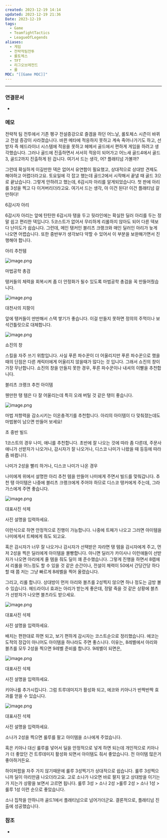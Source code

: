 ```yaml
---
created: 2023-12-19 14:14
updated: 2023-12-19 21:36
Date: 2023-12-19
tags:
  - Game
  - TeamfightTactics
  - LeagueOfLegends
aliases:
  - 게임
  - 전략적팀전투
  - 롤토체스
  - TFT
  - 리그오브레전드
  - 롤
MOC: "[[Game MOC]]"
---
```

---

### 연결문서
- 

### 메모
전략적 팀 전투에서 기존 펭구 전설증강으로 즐겜을 하던 어느날, 롤토체스 시즌이 바뀌고 전설 증강이 사라졌습니다. 바뀐 메타에 적응하지 못하고 계속 죽어나가기도 하고, 선받자 즉 헤드라이너 시스템에 적응을 못하고 헤메서 골드에서 편하게 게임을 하려고 생각했습니다. 그러나 골드에 진출하면서 서서히 적응이 되어가고 어느새 골드4에서 골드3, 골드2까지 진출하게 된 겁니다. 여기서 드는 생각, 어? 플래티넘 가볼까?

그런데 확실하게 이길만한 덱은 없어서 유연함이 필요했고, 상대적으로 상대방 견제도 해야하고 어렵더라고요. 토요일에 각 잡고 했는데 골드2에서 시작해서 끝낼 때 골드 3으로 끝났습니다. 그렇게 안하려고 했는데, 6감시자 아리를 알게되었습니다. 첫 판에 아리를 3성을 찍고 다 이겨버리더라고요. 여기서 드는 생각, 아 이건 된다! 이건 플래티넘 갈만하다!

6감시자 아리

6감시자 아리는 앞에 탄탄한 6감시자 탱을 두고 뒷라인에는 확실한 딜러 아리를 두는 정말 쉽고 편리한 덱입니다. 5코스트가 없어서 무리하게 리롤하지 않아도 되어 다른 덱보다 난이도가 쉽습니다. 그런데, 메인 탱커인 블리츠 크랭크와 매인 딜러인 아리가 늦게 나오면 어렵습니다. 또한 중반부가 생각보다 약할 수 있어서 이 부분을 보완해가면서 진행해야 합니다.

아리 추천템

![image.png](https://blogfiles.pstatic.net/MjAyMzEyMTlfMTI1/MDAxNzAyOTU5MzIzMDU4.jSO-OaDiG5v_TAQKJESiMUyQU_rgHP5J9OyvzBU3i-sg.8ZRgynyKw_3fggV5i5dCCM5B7i05PX7hpZ5tVzYi3rAg.PNG.chuchubeam/image.png?type=w1)

마법공학 총검

탱커들의 체력을 회복시켜 좀 더 안정화가 될수 있도록 마법공학 총검을 꼭 만들어줬습니다.

![image.png](https://blogfiles.pstatic.net/MjAyMzEyMTlfMjUy/MDAxNzAyOTU5MzU5MTUy.NRgl48RH8w02IXcnQSuqFhAiswuzUTve411isOkwcHQg._mFWupUghShoOc-59Fd6yb6uFJHdPC6Qw6jMLiy9w0wg.PNG.chuchubeam/image.png?type=w1)

대천사의 지팡이

앞에 탱커들이 딴딴해서 스택 쌓기가 좋습니다. 이걸 만들지 못하면 정의의 주먹이나 보석건틀릿으로 대체합니다.

![image.png](https://blogfiles.pstatic.net/MjAyMzEyMTlfNDMg/MDAxNzAyOTU5NTE2NzIy.wV7xnuVXnKEt6QtGYEaf0ZgnDN_0smsUMXkzUrfSOdsg.yqkUmPM3Nwg--9QINGOmg7Sp9RWDF4sfDGcY1qSeRHUg.PNG.chuchubeam/image.png?type=w1)

쇼진의 창

스킬을 자주 쓰기 위함입니다. 사실 푸른 파수꾼이 더 어울리지만 푸른 파수꾼으로 했을 때의 단점은 다른 캐릭터에게 어울리지 않을때가 많다는 것 입니다. 그래서 쇼진의 창이 가장 무난합니다. 쇼진의 창을 만들지 못한 경우, 푸른 파수꾼이나 내셔의 이빨을 추천합니다.

블리츠 크랭크 추천 아이템

웬만한 탱 템은 다 잘 어울리는데 특히 오래 버틸 것 같은 탱이 좋습니다.

![image.png](https://blogfiles.pstatic.net/MjAyMzEyMTlfMTUz/MDAxNzAyOTU5ODg5NjIx.N1Fs8gCXC0eEplvXV3L6fte5bk23zLvRjhafPwiMd8Qg.x0j8ReAnau2m4j4aTOy4zcuKE-0Ni2bej7oE_TxgzAog.PNG.chuchubeam/image.png?type=w1)


마법 저항력을 감소시키는 이온충격기를 추천합니다. 아리의 아이템이 다 맞춰졌는데도 마법봉이 남으면 만들어 보세요!

초 중반 빌드

1코스트의 경우 나미, 애니를 추천합니다. 초반에 잘 나오는 것에 따라 좀 다른데, 주문사 애니가 선받자가 나오거나, 감시자가 잘 나오거나, 디스코 나미가 나왔을 때 등등에 따라 좀 바뀝니다.

나미가 2성을 빨리 하거나, 디스코 나미가 나온 경우

나미에게 위에서 설명한 아리 추천 템을 만들어 나미에게 주면서 빌드를 맞춰갑니다. 추천 탱 아이템은 나중에 블리츠 크랭크에게 주어야 하므로 디스코 탱커에게 주는데, 그라가스에게 주면 좋습니다.

![image.png](https://blogfiles.pstatic.net/MjAyMzEyMTlfNjYg/MDAxNzAyOTYxMDg0MjU3.uHaCV2ldeyHRdXyDhErvZXUjWVim-1Ui-ngrl1SNRxQg.xg6Kh-3WM_PT80h9mUEJHDR3N1XV-_jQnurfEi1m4isg.PNG.chuchubeam/image.png?type=w1)

대표사진 삭제

사진 설명을 입력하세요.

이런식으로 하면 안정적으로 진행이 가능합니다. 나중에 트페가 나오고 그러면 아이템을 나미에게서 트페에게 줘도 되고요.

혹은 감시자가 너무 잘 나오거나 감시자가 선택받은 자라면 탱 템을 감시자에게 주고, 먼저 2성을 찍은 딜러에게 아이템을 몰빵합니다. 아니면 딜러가 카이사나 이런애들이 선받자가 나오면 아리에게 줄 템을 줘도 딜이 꽤 준수했습니다. 그렇게 진행을 하면서 8렙에서 리롤을 어느정도 할 수 있을 것 같은 순간이나, 전설이 체력이 50에서 간당간당 하다 할 때 쯤 저는 그냥 빠르게 8레벨을 찍어 올렸습니다.

그리고, 리롤 합니다. 상대방이 먼저 아리와 블츠를 2성찍지 않으면 하나 정도는 금방 볼 수 있습니다. 헤드라이너 효과는 아리가 받는게 좋은데, 정말 죽을 것 같은 상황에 블츠가 선받자가 나오면 블츠라도 받으세요.

![image.png](https://blogfiles.pstatic.net/MjAyMzEyMTlfODAg/MDAxNzAyOTYxNDM3NzM3.ewXajHHeLpwf_LrZhmUD_vKG3TsigoTiEaA-1q76aB0g.jjjvYhiuG2h7ugP_E-dX7cgTGBFPbQjIJGZd4TLDFNQg.PNG.chuchubeam/image.png?type=w1)

대표사진 삭제

사진 설명을 입력하세요.

배치는 편한대로 하면 되고, 보기 편하게 감시자는 코스트순으로 정리했습니다. 에코는 도적의 장갑이 아니어도 아이템을 하나라도 주면 좋스니다. 이유는, 8레벨에서 아리와 블츠를 모두 2성을 찍으면 9레벨 준비를 합니다. 9레벨이 되면은,

![image.png](https://blogfiles.pstatic.net/MjAyMzEyMTlfNDEg/MDAxNzAyOTYxNTEyOTEw.DB3ebga_m9KZMm7zpxrCzMoVZ6AGbL3EuM3U9ns-cfwg.vNTge730W5saPZ0vi_s-Uh70ghzyccOkrznUf5kY0qsg.PNG.chuchubeam/image.png?type=w1)

대표사진 삭제

사진 설명을 입력하세요.

키아나를 추가시킵니다. 그럼 트루데미지가 활성화 되고, 에코와 키아나가 반짝반짝 효과를 얻을 수 있습니다.

![image.png](https://blogfiles.pstatic.net/MjAyMzEyMTlfNSAg/MDAxNzAyOTYxNTcxODYy.A4z60rSbMyhd7r7TE-NjDZnvmzFS5n8y6070ablwhWUg.I8wwbw1e36w_dzdh3SuPlOC1qdQt3e4lv4EZT-QxZq4g.PNG.chuchubeam/image.png?type=w1)

대표사진 삭제

사진 설명을 입력하세요.

소나가 2성을 찍으면 룰루를 팔고 아이템을 소나에게 주었습니다.

혹은 키아나 대신 룰루를 넣어서 딜을 안정적으로 넣게 하면 되는데 개인적으로 키아나가 더 좋았던 건 트루데미지 활성화 되면서 아이템도 줘서 좋았습니다. 전 아이템 많은거 좋아하거든요.

하이퍼팝을 자주 가지 않기때문에 룰루 3성찍기가 상대적으로 쉽습니다. 룰루 3성찍으니까 딜이 아리만큼 나오더라고요. 고로 소나가 나오면 바로 팔지 말고 상대방을 이기는가 지는가 상황을 보면서 고르면 됩니다. 룰루 3성 > 소나 2성 >룰루 2성 > 소나 1성 > 룰루 1성 이런 순으로 좋았습니다.

소나 집착을 안하니까 골드1에서 플래티넘으로 넘어가더군요. 결론적으로, 플래티넘 진출에 성공했습니다.

### 참조
- 